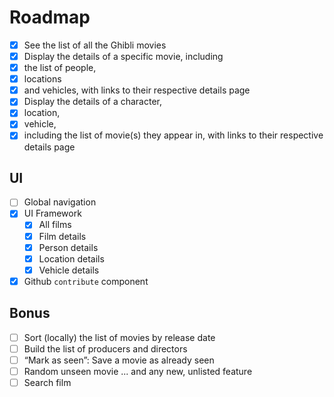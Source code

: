 # Roadmap

- [x] See the list of all the Ghibli movies
- [x] Display the details of a specific movie, including
- [x] the list of people,
- [x] locations
- [x] and vehicles, with links to their respective details page
- [x] Display the details of a character,
- [x] location,
- [x] vehicle,
- [x] including the list of movie(s) they appear in, with links to their respective details page

## UI

- [ ] Global navigation
- [x] UI Framework
  - [x] All films
  - [x] Film details
  - [x] Person details
  - [x] Location details
  - [x] Vehicle details
- [x] Github `contribute` component

## Bonus

- [ ] Sort (locally) the list of movies by release date
- [ ] Build the list of producers and directors
- [ ] “Mark as seen”: Save a movie as already seen
- [ ] Random unseen movie
... and any new, unlisted feature
- [ ] Search film
